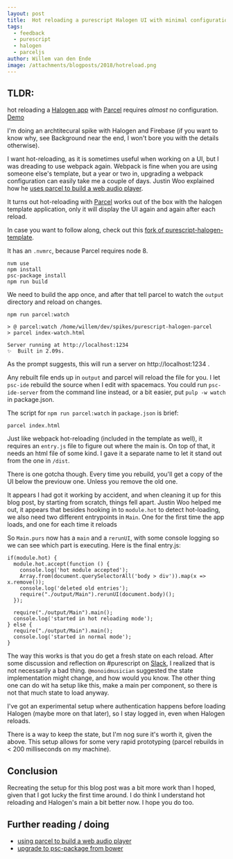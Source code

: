 ```yaml
---
layout: post
title:  Hot reloading a purescript Halogen UI with minimal configuration
tags:
  - feedback
  - purescript
  - halogen
  - parceljs
author: Willem van den Ende
image: /attachments/blogposts/2018/hotreload.png
---
```


## TLDR:
hot reloading a [Halogen app](https://github.com/slamdata/purescript-halogen) with [Parcel](https://parceljs.org/) requires _almost_ no configuration. [Demo](https://qwaneu.github.com/purescript-halogen-template)

I'm doing an archtitecural spike with Halogen and Firebase (if you want to know why, see Background near the end, I won't bore you with the details otherwise).

I want hot-reloading, as it is sometimes useful when working on a UI, but I was dreading to use webpack again. Webpack is fine when you are using someone else's template, but a year or two in, upgrading a webpack configuration can easily take me a couple of days. Justin Woo explained how he [uses parcel to build a web audio player](https://qiita.com/kimagure/items/24e6d3a0f47814c9630b).

It turns out hot-reloading with [Parcel](https://parceljs.org/) works out of the box with the halogen template application, only it will display the UI again and again after each reload.

In case you want to follow along, check out this [fork of purescript-halogen-template](https://github.com/qwaneu/purescript-halogen-template).

It has an `.nvmrc`, because Parcel requires node 8.

```
nvm use
npm install
psc-package install
npm run build
```
We need to build the app once, and after that tell parcel to watch the `output` directory and reload on changes.

```
npm run parcel:watch

> @ parcel:watch /home/willem/dev/spikes/purescript-halogen-parcel
> parcel index-watch.html

Server running at http://localhost:1234
✨  Built in 2.09s.
```

As the prompt suggests, this will run a server on http://localhost:1234 .

Any rebuilt file ends up in `output` and parcel will reload the file for you. I let `psc-ide` rebuild the source when I edit with  spacemacs. You could run `psc-ide-server` from the command line instead, or a bit easier, put `pulp -w watch` in package.json.

The script for `npm run parcel:watch` in `package.json` is brief:
```
parcel index.html
```

Just like webpack hot-reloading (included in the template as well), it requires an `entry.js` file to figure out where the main is. On top of that, it needs an html file of some kind. I gave it a separate name to let it stand out from the one in `/dist`.

There is one gotcha though. Every time you rebuild, you'll get a copy of the UI below the previouw one. Unless you remove the old one.

It appears I had got it working by accident, and when cleaning it up for this blog post, by starting from scratch, things fell apart. Justin Woo helped me out, it appears that besides hooking in to `module.hot` to detect hot-loading, we also need two different entrypoints in `Main`. One for the first time the app loads, and one for each time it reloads

So `Main.purs` now has a `main` and a `rerunUI`, with some console logging so we can see which part is executing. Here is the final entry.js:

```
if(module.hot) {
  module.hot.accept(function () {
    console.log('hot module accepted');
    Array.from(document.querySelectorAll('body > div')).map(x => x.remove());
    console.log('deleted old entries');
    require("./output/Main").rerunUI(document.body)();
  });

  require("./output/Main").main();
  console.log('started in hot reloading mode');
} else {
  require("./output/Main").main();
  console.log('started in normal mode');
}

```

The way this works is that you do get a fresh state on each reload. After some discussion and reflection on #purescript on [Slack](functionalprogramming.slack.com), I realized that is not necessarily a bad thing. `@monoidmusician` suggested the state implementation might change, and how would you know. The other thing one can do wit ha setup like this, make a main per component, so there is not that much state to load anyway.

I've got an experimental setup where authentication happens before loading Halogen (maybe more on that later), so I stay logged in, even when Halogen reloads.

There is a way to keep the state, but I'm nog sure it's worth it, given the above. This setup allows for some very rapid prototyping (parcel rebuilds in < 200 milliseconds on my machine).

## Conclusion

Recreating the setup for this blog post was a bit more work than I hoped, given that I got lucky the first time around. I do think I understand hot reloading and Halogen's main a bit better now. I hope you do too.

## Further reading / doing

- [using parcel to build a web audio player](https://qiita.com/kimagure/items/24e6d3a0f47814c9630b)
- [upgrade to psc-package from bower](https://https://qiita.com/kimagure/items/0d9354900d7a7dbd3864)
